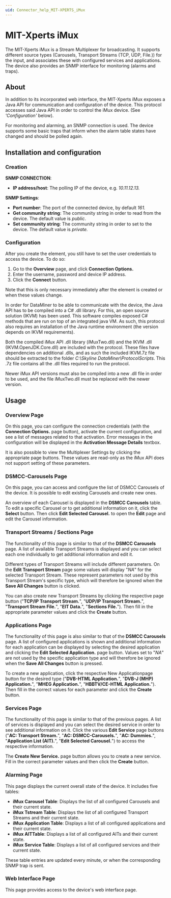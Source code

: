 ```yaml
---
uid: Connector_help_MIT-XPERTS_iMux
---
```


# MIT-Xperts iMux

The MIT-Xperts iMux is a Stream Multiplexer for broadcasting. It supports different source types (Carousels, Transport Streams (TCP, UDP, File.)) for the input, and associates these with configured services and applications. The device also provides an SNMP interface for monitoring (alarms and traps).

## About

In addition to its incorporated web interface, the MIT-Xperts iMux exposes a Java API for communication and configuration of the device. This protocol accesses said Java API in order to control the iMux device. (See *'Configuration'* below).

For monitoring and alarming, an SNMP connection is used. The device supports some basic traps that inform when the alarm table states have changed and should be polled again.

## Installation and configuration

### Creation

**SNMP CONNECTION**:

- **IP address/host**: The polling IP of the device, e.g. *10.11.12.13.*

**SNMP Settings**:

- **Port number**: The port of the connected device, by default *161.*
- **Get community string**: The community string in order to read from the device. The default value is *public*.
- **Set community string**: The community string in order to set to the device. The default value is *private.*

### Configuration

After you create the element, you still have to set the user credentials to access the device. To do so:

1.  Go to the **Overview** page, and click **Connection Options.**
2.  Enter the username, password and device IP address.
3.  Click the **Connect** button.

Note that this is only necessary immediately after the element is created or when these values change.

In order for DataMiner to be able to communicate with the device, the Java API has to be compiled into a C# .dll library. For this, an open source solution (IKVM) has been used. This software compiles exposed C# methods that are run on top of an integrated java VM. As such, this protocol also requires an installation of the Java runtime environment (the version depends on IKVM requirements).

Both the compiled iMux API .dll library (iMuxTwo.dll) and the IKVM .dll (IKVM.OpenJDK.Core.dll) are included with the protocol. These files have dependencies on additional .dlls, and as such the included IKVM.7z file should be extracted to the folder *C:\Skyline DataMiner\ProtocolScripts*. This .7z file contains all the .dll files required to run the protocol.

Newer iMux API versions must also be compiled into a new .dll file in order to be used, and the file iMuxTwo.dll must be replaced with the newer version.

## Usage

### Overview Page

On this page, you can configure the connection credentials (with the **Connection Options.** page button), activate the current configuration, and see a list of messages related to that activation. Error messages in the configuration will be displayed in the **Activation Message Details** textbox.

It is also possible to view the Multiplexer Settings by clicking the appropriate page buttons. These values are read-only as the iMux API does not support setting of these parameters.

### DSMCC-Carousels Page

On this page, you can access and configure the list of DSMCC Carousels of the device. It is possible to edit existing Carousels and create new ones.

An overview of each Carousel is displayed in the **DSMCC Carousels** table. To edit a specific Carousel or to get additional information on it, click the **Select** button. Then click **Edit Selected Carousel.** to open the **Edit** page and edit the Carousel information.

### Transport Streams / Sections Page

The functionality of this page is similar to that of the **DSMCC Carousels** page. A list of available Transport Streams is displayed and you can select each one individually to get additional information and edit it.

Different types of Transport Streams will include different parameters. On the **Edit Transport Stream** page some values will display "*NA*" for the selected Transport Stream. These represent parameters not used by this Transport Stream's specific type, which will therefore be ignored when the **Save All Changes** button is clicked.

You can also create new Transport Streams by clicking the respective page button ("**TCP/IP Transport Stream.**", "**UDP/IP Transport Stream.**", "**Transport Stream File.**", "**EIT Data.**", "**Sections File.**"). Then fill in the appropriate parameter values and click the **Create** button.

### Applications Page

The functionality of this page is also similar to that of the **DSMCC Carousels** page. A list of configured applications is shown and additional information for each application can be displayed by selecting the desired application and clicking the **Edit Selected Application.** page button. Values set to "*NA*" are not used by the specific application type and will therefore be ignored when the **Save All Changes** button is pressed.

To create a new application, click the respective New Applicationpage button for the desired type ("**DVB-HTML Application.**", "**DVB-J (MHP) Application.**", "**MHEG Application.**", "**HBBTV/CE-HTML Application.**"). Then fill in the correct values for each parameter and click the **Create** button.

### Services Page

The functionality of this page is similar to that of the previous pages. A list of services is displayed and you can select the desired service in order to see additional information on it. Click the various **Edit Service** page buttons ("**AC: Transport Stream.**", "**AC: DSMCC-Carousels.**", "**AC: Dummies.**", "**Application List (AIT).**", "**Edit Selected Carousel.**") to access the respective information.

The **Create New Service.** page button allows you to create a new service. Fill in the correct parameter values and then click the **Create** button.

### Alarming Page

This page displays the current overall state of the device. It includes five tables:

- **iMux Carousel Table**: Displays the list of all configured Carousels and their current state.
- **iMux Tstream Table**: Displays the list of all configured Transport Streams and their current state.
- **iMux Application Table**: Displays a list of all configured applications and their current state.
- **iMux AITTable**: Displays a list of all configured AITs and their current state.
- **iMux Service Table**: Displays a list of all configured services and their current state.

These table entries are updated every minute, or when the corresponding SNMP trap is sent.

### Web Interface Page

This page provides access to the device's web interface page.

